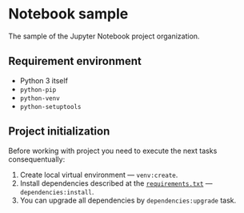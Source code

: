 Notebook sample
===============

The sample of the Jupyter Notebook project organization.

Requirement environment
-----------------------

- Python 3 itself
- `python-pip`
- `python-venv`
- `python-setuptools`

Project initialization
----------------------

Before working with project you need to execute the next tasks consequentually:

1. Create local virtual environment — `venv:create`.
2. Install dependencies described at the [`requirements.txt`](requirements.txt) — `dependencies:install`.
3. You can upgrade all dependencies by `dependencies:upgrade` task.
